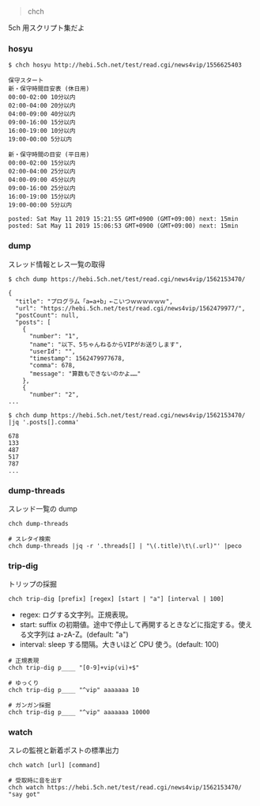 > chch

5ch 用スクリプト集だよ

### hosyu

```
$ chch hosyu http://hebi.5ch.net/test/read.cgi/news4vip/1556625403
```

```
保守スタート
新・保守時間目安表 (休日用)
00:00-02:00 10分以内
02:00-04:00 20分以内
04:00-09:00 40分以内
09:00-16:00 15分以内
16:00-19:00 10分以内
19:00-00:00 5分以内

新・保守時間の目安 (平日用)
00:00-02:00 15分以内
02:00-04:00 25分以内
04:00-09:00 45分以内
09:00-16:00 25分以内
16:00-19:00 15分以内
19:00-00:00 5分以内

posted: Sat May 11 2019 15:21:55 GMT+0900 (GMT+09:00) next: 15min
posted: Sat May 11 2019 15:06:53 GMT+0900 (GMT+09:00) next: 15min
```

### dump

スレッド情報とレス一覧の取得

```
$ chch dump https://hebi.5ch.net/test/read.cgi/news4vip/1562153470/
```

```
{
  "title": "プログラム「a=a+b」←こいつｗｗｗｗｗｗ",
  "url": "https://hebi.5ch.net/test/read.cgi/news4vip/1562479977/",
  "postCount": null,
  "posts": [
    {
      "number": "1",
      "name": "以下、5ちゃんねるからVIPがお送りします",
      "userId": "",
      "timestamp": 1562479977678,
      "comma": 678,
      "message": "算数もできないのかよ……"
    },
    {
      "number": "2",
...
```

```
$ chch dump https://hebi.5ch.net/test/read.cgi/news4vip/1562153470/ |jq '.posts[].comma'
```

```
678
133
487
517
787
...
```

### dump-threads

スレッド一覧の dump

```
chch dump-threads
```

```
# スレタイ検索
chch dump-threads |jq -r '.threads[] | "\(.title)\t\(.url)"' |peco
```

### trip-dig

トリップの採掘

```
chch trip-dig [prefix] [regex] [start | "a"] [interval | 100]
```

- regex: ログする文字列。正規表現。
- start: suffix の初期値。途中で停止して再開するときなどに指定する。使える文字列は a-zA-Z。(default: "a")
- interval: sleep する間隔。大きいほど CPU 使う。(default: 100)

```
# 正規表現
chch trip-dig p____ "[0-9]+vip(vi)+$"

# ゆっくり
chch trip-dig p____ "^vip" aaaaaaa 10

# ガンガン採掘
chch trip-dig p____ "^vip" aaaaaaa 10000
```

### watch

スレの監視と新着ポストの標準出力

```
chch watch [url] [command]
```

```
# 受取時に音を出す
chch watch https://hebi.5ch.net/test/read.cgi/news4vip/1562153470/ "say got"
```
